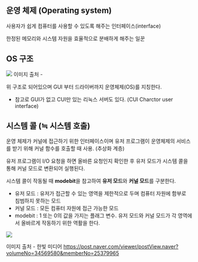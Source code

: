## 운영 체제 (Operating system)
사용자가 쉽게 컴퓨터를 사용할 수 있도록 해주는 인터페이스(interface)

한정된 메모리와 시스템 자원을 효율적으로 분배하게 해주는 일꾼


## OS 구조

<img src="https://velog.velcdn.com/images/hagyoung99/post/1ec717d0-7ff2-4d0f-8792-1564f326edf2/image.png">
이미지 출처 - 

위 구조로 되어있으며 GUI 부터 드라이버까지 운영체제(OS)를 지칭한다.

* 참고로 GUI가 없고 CUI만 있는 리눅스 서버도 있다. (CUI Charctor user interface)



## 시스템 콜 (≒ 시스템 호출)
운영 체제가 커널에 접근하기 위한 인터페이스이며 유저 프로그램이 운영체제의 서비스를 받기 위해 커널 함수를 호출할 때 사용. (추상화 계층)

유저 프로그램이 I/O 요청을 하면 올바른 요청인지 확인한 후 유저 모드가 시스템 콜을 통해 커널 모드로 변환되어 실행된다.

시스템 콜이 작동될 때 **modebit**을 참고하여 **유저 모드**와 **커널 모드**를 구분한다.

* 유저 모드 : 유저가 접근할 수 있는 영역을 제한적으로 두며 컴퓨터 자원에 함부로 침범하지 못하는 모드
* 커널 모드 : 모든 컴퓨터 자원에 접근 가능한 모드
* modebit : 1 또는 0의 값을 가지는 플래그 변수. 유저 모드와 커널 모드가 각 영역에서 올바르게 작동하기 위한 역활을 한다.

<img src="https://post-phinf.pstatic.net/MjAyMjEwMDRfMjQz/MDAxNjY0ODQzNjQzMDc5.SHa8XjadxD9o3CUPo160W_PNbD8BmMx_ThUMvZYSyI0g.5YGbDOEv_D64q0JLm6ac_mZSOrevvZOvIGehjJeY25og.PNG/%EC%9A%B4%EC%98%81%EC%B2%B4%EC%A0%9C_%EC%BB%A4%EB%84%90%EB%AA%A8%EB%93%9C_%EC%82%AC%EC%9A%A9%EC%9E%90%EB%AA%A8%EB%93%9C_2.png?type=w1200"> 

이미지 출처 - 한빛 미디어 https://post.naver.com/viewer/postView.naver?volumeNo=34569580&memberNo=25379965




